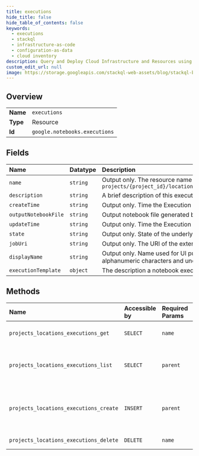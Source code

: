 ```yaml
---
title: executions
hide_title: false
hide_table_of_contents: false
keywords:
  - executions
  - stackql
  - infrastructure-as-code
  - configuration-as-data
  - cloud inventory
description: Query and Deploy Cloud Infrastructure and Resources using SQL
custom_edit_url: null
image: https://storage.googleapis.com/stackql-web-assets/blog/stackql-blog-post-featured-image.png
---
```

  
    

## Overview
<table><tbody>
<tr><td><b>Name</b></td><td><code>executions</code></td></tr>
<tr><td><b>Type</b></td><td>Resource</td></tr>
<tr><td><b>Id</b></td><td><code>google.notebooks.executions</code></td></tr>
</tbody></table>

## Fields
| Name | Datatype | Description |
|:-----|:---------|:------------|
| `name` | `string` | Output only. The resource name of the execute. Format: `projects/{project_id}/locations/{location}/executions/{execution_id}` |
| `description` | `string` | A brief description of this execution. |
| `createTime` | `string` | Output only. Time the Execution was instantiated. |
| `outputNotebookFile` | `string` | Output notebook file generated by this execution |
| `updateTime` | `string` | Output only. Time the Execution was last updated. |
| `state` | `string` | Output only. State of the underlying AI Platform job. |
| `jobUri` | `string` | Output only. The URI of the external job used to execute the notebook. |
| `displayName` | `string` | Output only. Name used for UI purposes. Name can only contain alphanumeric characters and underscores '_'. |
| `executionTemplate` | `object` | The description a notebook execution workload. |
## Methods
| Name | Accessible by | Required Params | Description |
|:-----|:--------------|:----------------|:------------|
| `projects_locations_executions_get` | `SELECT` | `name` | Gets details of executions |
| `projects_locations_executions_list` | `SELECT` | `parent` | Lists executions in a given project and location |
| `projects_locations_executions_create` | `INSERT` | `parent` | Creates a new Execution in a given project and location. |
| `projects_locations_executions_delete` | `DELETE` | `name` | Deletes execution |
